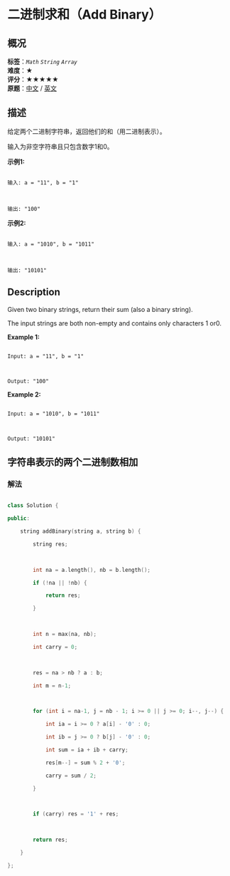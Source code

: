 # 二进制求和（Add Binary）
## 概况
**标签**：*`Math`*  *`String`*  *`Array`*<br>
**难度**：★<br>
**评分**：★★★★★<br>
**原题**：[中文](https://leetcode-cn.com/problems/add-binary) / [英文](https://leetcode.com/problems/add-binary)
## 描述

给定两个二进制字符串，返回他们的和（用二进制表示）。



输入为非空字符串且只包含数字1和0。



**示例1:**

```

输入: a = "11", b = "1"



输出: "100"

```



**示例2:**

```

输入: a = "1010", b = "1011"



输出: "10101"

```



## Description

Given two binary strings, return their sum (also a binary string).



The input strings are both non-empty and contains only characters 1 or0.



**Example 1:**

```

Input: a = "11", b = "1"



Output: "100"

```



**Example 2:**

```

Input: a = "1010", b = "1011"



Output: "10101"

```





## 字符串表示的两个二进制数相加

### 解法

```c++

class Solution {

public:

    string addBinary(string a, string b) {

        string res;

        

        int na = a.length(), nb = b.length();

        if (!na || !nb) {

            return res;

        }

        

        int n = max(na, nb);

        int carry = 0;

        

        res = na > nb ? a : b;

        int m = n-1;

        

        for (int i = na-1, j = nb - 1; i >= 0 || j >= 0; i--, j--) {

            int ia = i >= 0 ? a[i] - '0' : 0;

            int ib = j >= 0 ? b[j] - '0' : 0;

            int sum = ia + ib + carry;

            res[m--] = sum % 2 + '0';

            carry = sum / 2;

        }

        

        if (carry) res = '1' + res;

        

        return res;

    }

};

```